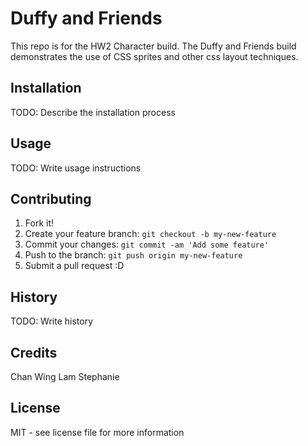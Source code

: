 # Duffy and Friends

This repo is for the HW2 Character build. The Duffy and Friends build demonstrates the use of CSS sprites and other css layout techniques.

## Installation

TODO: Describe the installation process

## Usage

TODO: Write usage instructions

## Contributing

1. Fork it!
2. Create your feature branch: `git checkout -b my-new-feature`
3. Commit your changes: `git commit -am 'Add some feature'`
4. Push to the branch: `git push origin my-new-feature`
5. Submit a pull request :D

## History

TODO: Write history

## Credits

Chan Wing Lam Stephanie

## License

MIT - see license file for more information
